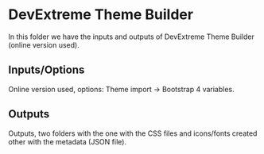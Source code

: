 # DevExtreme Theme Builder

In this folder we have the inputs and outputs of DevExtreme Theme Builder (online version used).

## Inputs/Options

Online version used, options: Theme import -> Bootstrap 4 variables.

## Outputs

Outputs, two folders with the one with the CSS files and icons/fonts created other with the metadata (JSON file).

